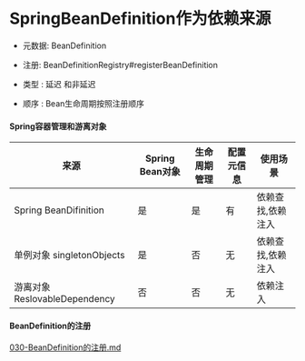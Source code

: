 # SpringBeanDefinition作为依赖来源

- 元数据: BeanDefinition
- 注册: BeanDefinitionRegistry#registerBeanDefinition

- 类型 : 延迟 和非延迟
- 顺序 : Bean生命周期按照注册顺序

#### Spring容器管理和游离对象

| 来源                          | Spring Bean对象 | 生命周期管理 | 配置元信息 | 使用场景          |
| ----------------------------- | --------------- | ------------ | ---------- | ----------------- |
| Spring BeanDifinition         | 是              | 是           | 有         | 依赖查找,依赖注入 |
| 单例对象 singletonObjects     | 是              | 否           | 无         | 依赖查找,依赖注入 |
| 游离对象 ReslovableDependency | 否              | 否           | 无         | 依赖注入          |

#### BeanDefinition的注册

 [030-BeanDefinition的注册.md](../003-SpringBean的定义-BeanDefiniation/030-BeanDefinition的注册.md) 

## 